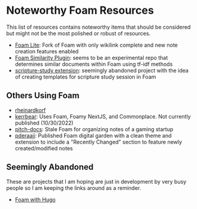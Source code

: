 # Noteworthy Foam Resources

This list of resources contains noteworthy items that should be considered but might not be the most polished or robust of resources.

- [Foam Lite](https://marketplace.visualstudio.com/items?itemName=theowenyoung.foam-lite-vscode): Fork of Foam with only wikilink complete and new note creation features enabled
- [Foam Similarity Plugin](https://github.com/MalcolmMielle/foam_plugins): seems to be an experimental repo that determines similar documents within Foam using tf-idf methods
- [scripture-study extension](https://github.com/johndturn/scripture-study): seemingly abandoned project with the idea of creating templates for scripture study session in Foam

## Others Using Foam

- [rheinardkorf](https://rheinardkorf.com/foam-as-my-content-engine/)
- [kerrbear](https://github.com/krry/commonplace-foamy-nextjs): Uses Foam, Foamy NextJS, and Commonplace. Not currently published (10/30/2022)
- [pitch-docs](https://github.com/pitch-game/pitch-docs): Stale Foam for organizing notes of a gaming startup
- [pderaaij](https://garden.paulderaaij.nl/): Published Foam digital garden with a clean theme and extension to include a "Recently Changed" section to feature newly created/modified notes

## Seemingly Abandoned

These are projects that I am hoping are just in development by very busy people so I am keeping the links around as a reminder.

- [Foam with Hugo](https://github.com/salt-labs/foam-hugo)

